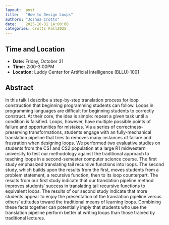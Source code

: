 ```yaml
---
layout:  post
title:   "How to Design Loops"
authors: "Joshua Crotts"
date:    2025-10-31 14:00:00
categories: Crotts Fall2025
---
```


## Time and Location

* **Date:** Friday, October 31
* **Time:** 2:00-3:00PM
* **Location:** Luddy Center for Artificial Intelligence (BLLU) 1001

## Abstract

In this talk I describe a step-by-step translation process for loop construction
that beginning programming students can follow. Loops in programming languages
are difficult for beginning students to correctly construct. At their core, the
idea is simple: repeat a given task until a condition is falsified. Loops,
however, have multiple possible points of failure and opportunities for
mistakes. Via a series of correctness-preserving transformations, students
engage with an fully-mechanical translation pipeline that tries to removes many
instances of failure and frustration when designing loops. We performed two
evaluative studies on students from the CS1 and CS2 population at a large R1
midwestern university to test our methodology against the traditional approach
to teaching loops in a second-semester computer science course. The first study
emphasized translating tail recursive functions into loops. The second study,
which builds upon the results from the first, moves students from a problem
statement, a recursive function, then to its loop counterpart. The results from
our first study indicate that our translation pipeline method improves students’
success in translating tail recursive functions to equivalent loops. The results
of our second study indicate that more students appear to enjoy the presentation
of the translation pipeline versus others’ attitudes toward the traditional
means of learning loops. Combining these facts together can potentially imply
that students who use the translation pipeline perform better at writing loops
than those trained by traditional lectures.
